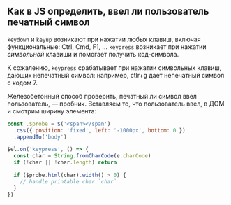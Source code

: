 ## Как в JS определить, ввел ли пользователь печатный символ

`keydown` и `keyup` возникают при нажатии любых клавиш, включая функциональные: Ctrl, Cmd, F1, ...
`keypress` возникает при нажатии _символьной_ клавиши и помогает получить код-символа.

К сожалению, `keypress` срабатывает при нажатии символьных клавиш, дающих непечатный символ: например, ctlr+g дает непечатный символ с кодом 7.

Железобетонный способ проверить, печатный ли символ ввел пользователь, — пробник. Вставляем то, что пользователь ввел, в ДОМ и смотрим ширину элемента:

```js
const .$probe = $('<span></span')
  .css({ position: 'fixed', left: '-1000px', bottom: 0 })
  .appendTo('body')

$el.on('keypress', () => {
  const char = String.fromCharCode(e.charCode)
  if (!char || !char.length) return

  if ($probe.html(char).width() > 0) {
    // handle printable char `char`
  }
})
```
